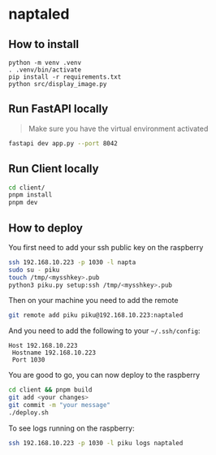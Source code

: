 # naptaled

## How to install

```
python -m venv .venv
. .venv/bin/activate
pip install -r requirements.txt
python src/display_image.py
```

## Run FastAPI locally

> Make sure you have the virtual environment activated

```bash
fastapi dev app.py --port 8042
```

## Run Client locally

```bash
cd client/
pnpm install
pnpm dev
```

## How to deploy

You first need to add your ssh public key on the raspberry

```bash
ssh 192.168.10.223 -p 1030 -l napta
sudo su - piku
touch /tmp/<mysshkey>.pub
python3 piku.py setup:ssh /tmp/<mysshkey>.pub
```

Then on your machine you need to add the remote

```bash
git remote add piku piku@192.168.10.223:naptaled
```

And you need to add the following to your `~/.ssh/config`:

```
Host 192.168.10.223
 Hostname 192.168.10.223
 Port 1030
```

You are good to go, you can now deploy to the raspberry

```bash
cd client && pnpm build
git add <your changes>
git commit -m "your message"
./deploy.sh
```

To see logs running on the raspberry:

```bash
ssh 192.168.10.223 -p 1030 -l piku logs naptaled
```

